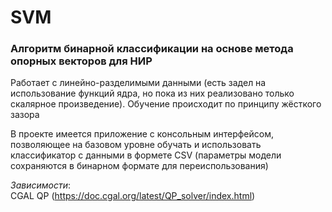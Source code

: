 # SVM
### Алгоритм бинарной классификации на основе метода опорных векторов для НИР  
Работает с линейно-разделимыми данными (есть задел на использование функций ядра, но пока из них реализовано только скалярное произведение).
Обучение происходит по принципу жёсткого зазора

В проекте имеется приложение с консольным интерфейсом, позволяющее на базовом уровне обучать и использовать классификатор с данными в формете CSV
(параметры модели сохраняются в бинарном формате для переиспользования)

*Зависимости*:<br>
CGAL QP (https://doc.cgal.org/latest/QP_solver/index.html)
